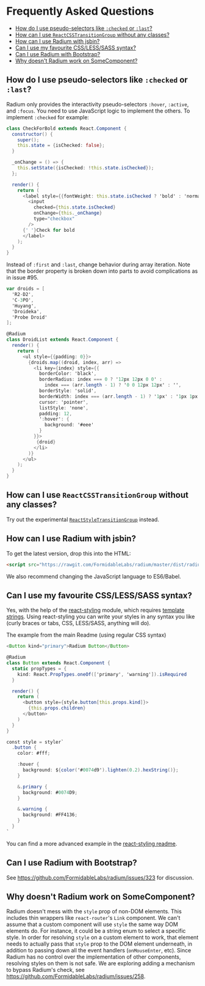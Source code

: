 # Frequently Asked Questions

- [How do I use pseudo-selectors like `:checked` or `:last`?](#how-do-i-use-pseudo-selectors-like-checked-or-last)
- [How can I use `ReactCSSTransitionGroup` without any classes?](#how-can-i-use-reactcsstransitiongroup-without-any-classes)
- [How can I use Radium with jsbin?](#how-can-i-use-radium-with-jsbin)
- [Can I use my favourite CSS/LESS/SASS syntax?](#can-i-use-my-favourite-csslesssass-syntax)
- [Can I use Radium with Bootstrap?](#can-i-use-radium-with-bootstrap)
- [Why doesn't Radium work on SomeComponent?](#why-doesnt-radium-work-on-somecomponent)

## How do I use pseudo-selectors like `:checked` or `:last`?

Radium only provides the interactivity pseudo-selectors `:hover`, `:active`, and `:focus`. You need to use JavaScript logic to implement the others. To implement `:checked` for example:

```as
class CheckForBold extends React.Component {
  constructor() {
    super();
    this.state = {isChecked: false};
  }

  _onChange = () => {
    this.setState({isChecked: !this.state.isChecked});
  };

  render() {
    return (
      <label style={{fontWeight: this.state.isChecked ? 'bold' : 'normal'}}>
        <input
          checked={this.state.isChecked}
          onChange={this._onChange}
          type="checkbox"
        />
      {' '}Check for bold
      </label>
    );
  }
}
```

Instead of `:first` and `:last`, change behavior during array iteration. Note that the border property is broken down into parts to avoid complications as in issue #95.

```as
var droids = [
  'R2-D2',
  'C-3PO',
  'Huyang',
  'Droideka',
  'Probe Droid'
];

@Radium
class DroidList extends React.Component {
  render() {
    return (
      <ul style={{padding: 0}}>
        {droids.map((droid, index, arr) =>
          <li key={index} style={{
            borderColor: 'black',
            borderRadius: index === 0 ? '12px 12px 0 0' :
              index === (arr.length - 1) ? '0 0 12px 12px' : '',
            borderStyle: 'solid',
            borderWidth: index === (arr.length - 1) ? '1px' : '1px 1px 0 1px',
            cursor: 'pointer',
            listStyle: 'none',
            padding: 12,
            ':hover': {
              background: '#eee'
            }
          }}>
           {droid}
          </li>
        )}
      </ul>
    );
  }
}
```

## How can I use `ReactCSSTransitionGroup` without any classes?

Try out the experimental [`ReactStyleTransitionGroup`](https://github.com/adambbecker/react-style-transition-group) instead.

## How can I use Radium with jsbin?

To get the latest version, drop this into the HTML:

```html
<script src="https://rawgit.com/FormidableLabs/radium/master/dist/radium.js"></script>
```

We also recommend changing the JavaScript language to ES6/Babel.

## Can I use my favourite CSS/LESS/SASS syntax?

Yes, with the help of the [react-styling](https://github.com/halt-hammerzeit/react-styling) module, which requires [template strings](https://babeljs.io/docs/learn-es2015/#template-strings). Using react-styling you can write your styles in any syntax you like (curly braces or tabs, CSS, LESS/SASS, anything will do).

The example from the main Readme (using regular CSS syntax)

```as
<Button kind="primary">Radium Button</Button>
```

```as
@Radium
class Button extends React.Component {
  static propTypes = {
    kind: React.PropTypes.oneOf(['primary', 'warning']).isRequired
  }

  render() {
    return (
      <button style={style.button[this.props.kind]}>
        {this.props.children}
      </button>
    )
  }
}

const style = styler`
  .button {
    color: #fff;

    :hover {
      background: ${color('#0074d9').lighten(0.2).hexString()};
    }

    &.primary {
      background: #0074D9;
    }

    &.warning {
      background: #FF4136;
    }
  }
`
```

You can find a more advanced example in the [react-styling readme](https://github.com/halt-hammerzeit/react-styling#radium).

## Can I use Radium with Bootstrap?

See https://github.com/FormidableLabs/radium/issues/323 for discussion.

## Why doesn't Radium work on SomeComponent?

Radium doesn't mess with the `style` prop of non-DOM elements. This includes thin wrappers like `react-router`'s `Link` component. We can't assume that a custom component will use `style` the same way DOM elements do. For instance, it could be a string enum to select a specific style. In order for resolving `style` on a custom element to work, that element needs to actually pass that `style` prop to the DOM element underneath, in addition to passing down all the event handlers (`onMouseEnter`, etc). Since Radium has no control over the implementation of other components, resolving styles on them is not safe. We are exploring adding a mechanism to bypass Radium's check, see https://github.com/FormidableLabs/radium/issues/258.
